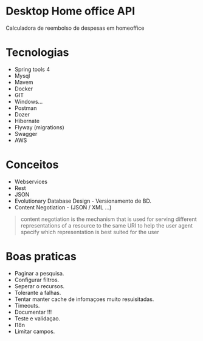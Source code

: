 # Desktop Home office API
Calculadora de reembolso de despesas em homeoffice

# Tecnologias
- Spring tools 4
- Mysql
- Mavem
- Docker
- GIT
- Windows...
- Postman
- Dozer
- Hibernate
- Flyway (migrations)
- Swagger
- AWS

# Conceitos
- Webservices
- Rest
- JSON
- Evolutionary Database Design - Versionamento de BD.
- Content Negotiation - (JSON / XML ...)
> content negotiation is the mechanism that is used for serving different representations of a resource to the same URI to help the user agent specify which representation is best suited for the user 

# Boas praticas
- Paginar a pesquisa.
- Configurar filtros.
- Seperar o recursos.
- Tolerante a falhas.
- Tentar manter cache de infomaçoes muito resuisitadas.
- Timeouts.
- Documentar !!!
- Teste e validaçao.
- I18n
- Limitar campos.

